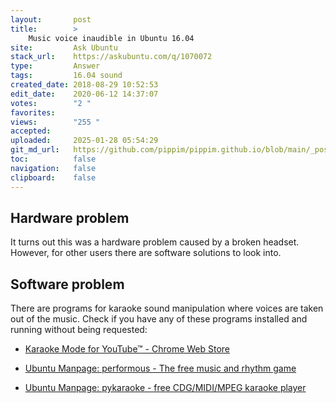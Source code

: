 ```yaml
---
layout:       post
title:        >
    Music voice inaudible in Ubuntu 16.04
site:         Ask Ubuntu
stack_url:    https://askubuntu.com/q/1070072
type:         Answer
tags:         16.04 sound
created_date: 2018-08-29 10:52:53
edit_date:    2020-06-12 14:37:07
votes:        "2 "
favorites:    
views:        "255 "
accepted:     
uploaded:     2025-01-28 05:54:29
git_md_url:   https://github.com/pippim/pippim.github.io/blob/main/_posts/2018/2018-08-29-Music-voice-inaudible-in-Ubuntu-16.04.md
toc:          false
navigation:   false
clipboard:    false
---
```


## Hardware problem

It turns out this was a hardware problem caused by a broken headset. However, for other users there are software solutions to look into.

## Software problem

There are programs for karaoke sound manipulation where voices are taken out of the music. Check if you have any of these programs installed and running without being requested:

- [Karaoke Mode for YouTube™ - Chrome Web Store][1]
- [Ubuntu Manpage: performous - The free music and rhythm game][2]
- [Ubuntu Manpage: pykaraoke - free CDG/MIDI/MPEG karaoke player][3]


  [1]: https://chrome.google.com/webstore/detail/karaoke-mode-for-youtube/ghnaglacgepiijbbkpfdoncgfadgkdck?hl=en-GB
  [2]: http://manpages.ubuntu.com/manpages/bionic/man6/performous.6.html
  [3]: http://manpages.ubuntu.com/manpages/bionic/man6/pycdg.6.html
